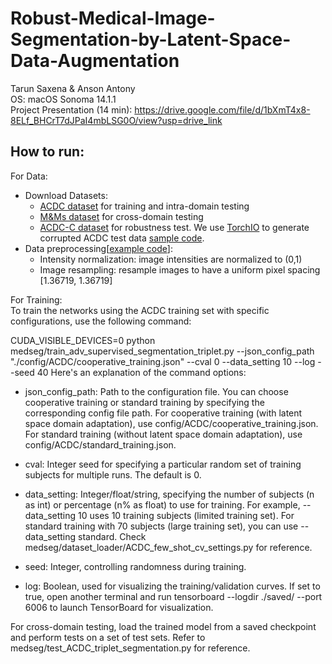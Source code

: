 # Robust-Medical-Image-Segmentation-by-Latent-Space-Data-Augmentation

Tarun Saxena & Anson Antony</br>
OS: macOS Sonoma 14.1.1</br>
Project Presentation (14 min): https://drive.google.com/file/d/1bXmT4x8-8ELf_BHCrT7dJPaI4mbLSG0O/view?usp=drive_link 

## How to run:
For Data:
- Download Datasets:
  - [ACDC dataset](https://www.creatis.insa-lyon.fr/Challenge/acdc/databases.html) for training and intra-domain testing
  - [M&Ms dataset](https://www.ub.edu/mnms/) for cross-domain testing
  - [ACDC-C dataset](https://drive.google.com/file/d/1QEpe00AaUzrRPFCSNuOsoF7KHwYG5_oB/view?usp=sharing) for robustness test. We use [TorchIO](https://torchio.readthedocs.io/) to generate corrupted ACDC test data [sample code](medseg/dataset_loader/generate_artefacted_data.py).
- Data preprocessing[[example code](medseg/dataset_loader/acdc_preprocess.py)]: 
  - Intensity normalization: image intensities are normalized to (0,1)
  - Image resampling: resample images to have a uniform pixel spacing [1.36719, 1.36719]

For Training:</br>
To train the networks using the ACDC training set with specific configurations, use the following command:

CUDA_VISIBLE_DEVICES=0 python medseg/train_adv_supervised_segmentation_triplet.py --json_config_path "./config/ACDC/cooperative_training.json" --cval 0 --data_setting 10 --log --seed 40
Here's an explanation of the command options:

- json_config_path: Path to the configuration file. You can choose cooperative training or standard training by specifying the corresponding config file path. For cooperative training (with latent space domain adaptation), use config/ACDC/cooperative_training.json. For standard training (without latent space domain adaptation), use config/ACDC/standard_training.json.

- cval: Integer seed for specifying a particular random set of training subjects for multiple runs. The default is 0.

- data_setting: Integer/float/string, specifying the number of subjects (n as int) or percentage (n% as float) to use for training. For example, --data_setting 10 uses 10 training subjects (limited training set). For standard training with 70 subjects (large training set), you can use --data_setting standard. Check medseg/dataset_loader/ACDC_few_shot_cv_settings.py for reference.

- seed: Integer, controlling randomness during training.

- log: Boolean, used for visualizing the training/validation curves. If set to true, open another terminal and run tensorboard --logdir ./saved/ --port 6006 to launch TensorBoard for visualization.

For cross-domain testing, load the trained model from a saved checkpoint and perform tests on a set of test sets. Refer to medseg/test_ACDC_triplet_segmentation.py for reference.

